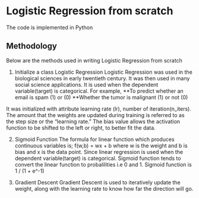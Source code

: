# Logistic Regression from scratch
The code is implemented in Python
## Methodology
Below are the methods used in writing Logistic Regression from scratch

1. Initialize a class Logistic Regression
Logistic Regression was used in the biological sciences in early twentieth century. It was then used in many social science applications. It is used when the dependent variable(target) is categorical.
For example,
**To predict whether an email is spam (1) or (0)
**Whether the tumor is malignant (1) or not (0)

It was initialized with attribute learning rate (lr), number of iteration(n_iters). 
The amount that the weights are updated during training is referred to as the step size or the “learning rate.”
The bias value allows the activation function to be shifted to the left or right, to better fit the data.

2. Sigmoid Function
The formula for linear function which produces continuous variables is;
        f(w,b) = wx + b
where w is the weight and b is bias and x is the data point. Since linear regression is used when the dependent variable(target) is categorical. Sigmoid function tends to convert the linear function to probalilities i.e 0 and 1.
Sigmoid function is 1 / (1 + e^-1)

3. Gradient Descent
Gradient Descent is used to iteratively update the weight, along with the learning rate to know how far the direction will go.


